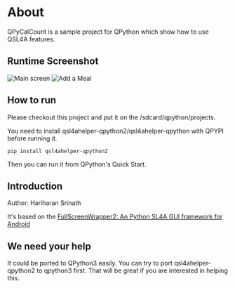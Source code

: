 # About

QPyCalCount is a sample project for QPython which show how to use QSL4A features.


## Runtime Screenshot

![Main screen](https://github.com/qpython-android/sample-qsl4a/blob/master/screenshot/calories2.jpg?raw=true "Main screen")
![Add a Meal](https://github.com/qpython-android/sample-qsl4a/blob/master/screenshot/calories1.jpg?raw=true "Add a Meal")



## How to run

Please checkout this project and put it on the /sdcard/qpython/projects.

You need to install qsl4ahelper-qpython2/qsl4ahelper-qpython with QPYPI before running it.

```
pip install qsl4ahelper-qpython2

```

Then you can run it from QPython's Quick Start.


## Introduction

Author: Hariharan Srinath

It's based on the [FullScreenWrapper2: An Python SL4A GUI framework for Android](http://srinathh.github.io/opensource/fullscreenwrapper/)

## We need your help
It could be ported to QPython3 easily. You can try to port qsl4ahelper-qpython2 to qpython3 first. That will be great if you are interested in helping this.
